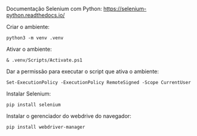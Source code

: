 Documentação Selenium com Python: https://selenium-python.readthedocs.io/

Criar o ambiente:

```shell
python3 -m venv .venv
```

Ativar o ambiente:

```shell
& .venv/Scripts/Activate.ps1
```

Dar a permissão para executar o script que ativa o ambiente:

```shell
Set-ExecutionPolicy -ExecutionPolicy RemoteSigned -Scope CurrentUser
```

Instalar Selenium:

```shell
pip install selenium
```

Instalar o gerenciador do webdrive do navegador:

```shell
pip install webdriver-manager
```

